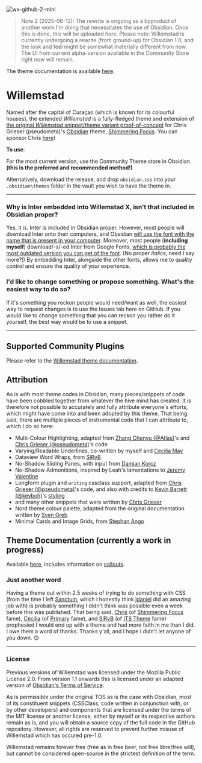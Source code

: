 ![wx-github-2-mini](https://user-images.githubusercontent.com/43155211/159142584-70b88e36-7634-4ddb-9ee1-1a7c11f0b2c9.png)

> Note 2 (2025-06-12): The rewrite is ongoing as a byproduct of another work I'm doing that necessitates the use of Obsidian. Once this is done, this will be uploaded here. 
> Please note: Willemstad is currently undergoing a rewrite (from ground-up) for Obsidian 1.0, and the look and feel might be somewhat materially different from now. The UI from current alpha-version available in the Community Store right now will remain.

The theme documentation is available [here](https://willemstad.cc/). 

# Willemstad
Named after the capital of Curaçao (which is known for its colourful houses), the extended _Willemstad_ is a fully-fledged theme and extension of [the original _Willemstad_ snippet/theme variant proof-of-concept](https://github.com/tingmelvin/willemstad) for Chris Grieser (pseudometa)'s [Obsidian](https://obsidian.md/) theme, [Shimmering Focus](https://github.com/chrisgrieser/shimmering-focus). You can sponsor Chris [here](https://ko-fi.com/pseudometa)!

**To use**:

For the most current version, use the Community Theme store in Obsidian. __(this is the preferred and recommended method!)__ 

Alternatively, download the release, and drop `obsidian.css` into your `.obsidian\themes` folder in the vault you wish to have the theme in.

---

### Why is Inter embedded into Willemstad X, isn't that included in Obsidian proper?
Yes, it is. Inter is included in Obsidian proper. However, most people will download Inter onto their computers, and Obsidian [will use the font with the name that is present in your computer](https://publish.obsidian.md/hub/04+-+Guides%2C+Workflows%2C+%26+Courses/Guides/Best+Practices+and+Tips+for+Theme+Development). Moreover, most people (**including myself**) download/-s/-ed Inter from Google Fonts, [which is probably the most outdated version you can get of the font](https://github.com/rsms/inter#alternate-distributions). (No proper _italics_, need I say more?!) By embedding Inter, alongside the other fonts, allows me to quality control and ensure the quality of your experience.

### I'd like to change something or propose something. What's the easiest way to do so?
If it's something you reckon people would need/want as well, the easiest way to request changes is to use the Issues tab here on GitHub. If you would like to change something that you can reckon you rather do it yourself, the best way would be to use a snippet.

---

## Supported Community Plugins
Please refer to the [Willemstad theme documentation](https://willemstad.cc).

## Attribution
As is with most theme codes in Obsidian, many pieces/snippets of code have been cobbled together from whatever the hive mind has created. It is therefore not possible to accurately and fully attribute everyone's efforts, which might have come into and been adopted by this theme. That being said, there are multiple pieces of instrumental code that I can attribute to, which I do so here:
- Multi-Colour Highlighting, adapted from [Zhang Chenyu (@Atlas)](https://github.com/zcysxy)'s and [Chris Grieser (@pseudometa)](https://github.com/chrisgrieser)'s code
- Varying/Readable Underlines, co-written by myself and [Cecilia May](https://github.com/ceciliamay)
- Dataview Word Wraps, from [SlRvB](https://github.com/SlRvb)
- No-Shadow Sliding Panes, with input from [Damian Korcz](https://github.com/damiankorcz)
- No-Shadow Admonitions, inspired by Leah's lamentations to [Jeremy Valentine](https://github.com/valentine195)
- Longform plugin and `writing` cssclass support, adapted from [Chris Grieser (@pseudometa)](https://github.com/chrisgrieser)'s code, and also with credits to [Kevin Barrett (@kevboh)](https://github.com/kevboh/longform)'s [styling](https://github.com/kevboh/longform#scene-only-styling)
- and many other snippets that were written by [Chris Grieser](https://github.com/chrisgrieser)
- Nord theme colour palette, adapted from the original documentation written by [Sven Greb](https://github.com/svengreb)
- Minimal Cards and Image Grids, from [Stephan Ango](https://github.com/kepano)


## Theme Documentation (currently a work in progress)
Available [here](https://willemstad.cc), includes information on [callouts](https://willemstad.cc/Theme+Extensions/Callouts).

### Just another word
Having a theme out within 2.5 weeks of trying to do something with CSS (from the time I left [Sanctum](https://github.com/jdanielmourao/obsidian-sanctum), which I honestly think [jdaniel](https://github.com/jdanielmourao) did an amazing job with) is probably something I didn't think was possible even a week before this was published.
That being said, [Chris](https://github.com/chrisgrieser) (of [Shimmering Focus](https://github.com/chrisgrieser/shimmering-focus) fame), [Cecilia](https://github.com/ceciliamay) (of [Primary](https://github.com/ceciliamay/obsidianmd-theme-primary) fame), and [SlRvB](https://github.com/SlRvb) (of [ITS Theme](https://github.com/SlRvb/Obsidian--ITS-Theme) fame) prophesied I would end up with a theme and had more faith in me than I did. I owe them a word of thanks. Thanks y'all, and I hope I didn't let anyone of you down. :blush:

---
### License
Previous versions of Willemstad was licensed under the Mozilla Public License 2.0. From version 1.1 onwards this is licensed under an adapted version of [Obsidian's Terms of Service](https://obsidian.md/terms).

As is permissible under the original TOS as is the case with Obsidian, most of its constituent snippets (CSSClass, code written in conjunction with, or by other developers) and components that are licensed under the terms of the MIT license or another license, either by myself or its respective authors remain as is, and you will obtain a source copy of the full code in the GitHub repository. However, all rights are reserved to prevent further misuse of Willemstad which has occured pre-1.0.

Willemstad remains forever free (free as in free beer, not free libre/free will), but cannot be considered open-source in the strictest definition of the term.
